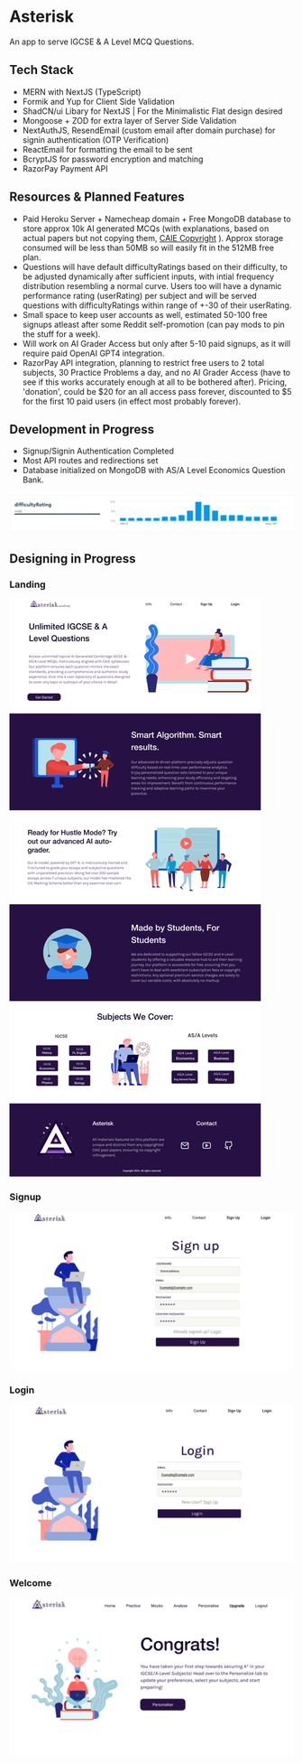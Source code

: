 # Asterisk

An app to serve IGCSE & A Level MCQ Questions.

## Tech Stack

- MERN with NextJS (TypeScript)
- Formik and Yup for Client Side Validation
- ShadCN/ui Libary for NextJS | For the Minimalistic Flat design desired
- Mongoose + ZOD for extra layer of Server Side Validation
- NextAuthJS, ResendEmail (custom email after domain purchase) for signin authentication (OTP Verification)
- ReactEmail for formatting the email to be sent
- BcryptJS for password encryption and matching
- RazorPay Payment API

## Resources & Planned Features

- Paid Heroku Server + Namecheap domain + Free MongoDB database to store approx 10k AI generated MCQs (with explanations, based on actual papers but not copying them, [CAIE Copyright](https://view.officeapps.live.com/op/view.aspx?src=https%3A%2F%2Fwww.cambridgeinternational.org%2FImages%2F114147-application-copyright-guidance.docx&wdOrigin=BROWSELINK) ). Approx storage consumed will be less than 50MB so will easily fit in the 512MB free plan.
- Questions will have default difficultyRatings based on their difficulty, to be adjusted dynamically after sufficient inputs, with intial frequency distribution resembling a normal curve. Users too will have a dynamic performance rating (userRating) per subject and will be served questions with difficultyRatings within range of +-30 of their userRating.
- Small space to keep user accounts as well, estimated 50-100 free signups atleast after some Reddit self-promotion (can pay mods to pin the stuff for a week).
- Will work on AI Grader Access but only after 5-10 paid signups, as it will require paid OpenAI GPT4 integration.
- RazorPay API integration, planning to restrict free users to 2 total subjects, 30 Practice Problems a day, and no AI Grader Access (have to see if this works accurately enough at all to be bothered after). Pricing, 'donation', could be $20 for an all access pass forever, discounted to $5 for the first 10 paid users (in effect most probably forever).

## Development in Progress

- Signup/Signin Authentication Completed
- Most API routes and redirections set
- Database initialized on MongoDB with AS/A Level Economics Question Bank.

![Difficulty Rating](public/Images/normalCurve.png)

## Designing in Progress

### Landing

![Landing](public/Images/info.png)

### Signup

![Signup](public/Images/signup.png)

### Login

![Login](public/Images/login.png)

### Welcome

![Welcome](public/Images/welcome.png)
